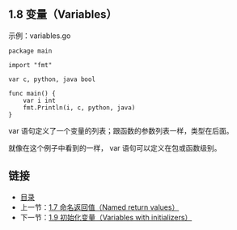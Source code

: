 ## 1.8 变量（Variables）

示例：variables.go

	package main

	import "fmt"

	var c, python, java bool

	func main() {
		var i int
		fmt.Println(i, c, python, java)
	}

var 语句定义了一个变量的列表；跟函数的参数列表一样，类型在后面。

就像在这个例子中看到的一样， var 语句可以定义在包或函数级别。

## 链接
* [目录](https://github.com/alphaeye/go-zh/blob/master/tour/directory.md)
* 上一节：[1.7 命名返回值（Named return values）](https://github.com/alphaeye/go-zh/blob/master/tour/01.07.md)
* 下一节：[1.9 初始化变量（Variables with initializers）](https://github.com/alphaeye/go-zh/blob/master/tour/01.09.md)
